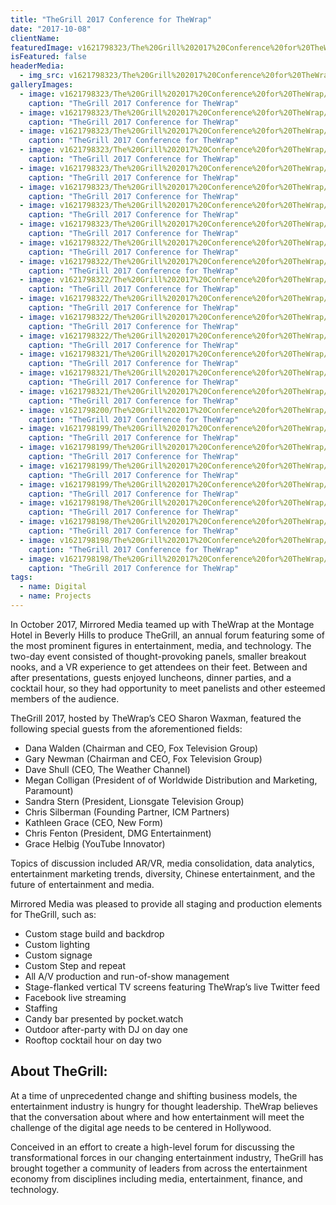```yaml
---
title: "TheGrill 2017 Conference for TheWrap"
date: "2017-10-08"
clientName: 
featuredImage: v1621798323/The%20Grill%202017%20Conference%20for%20TheWrap/The-Grill-8_pje5h5.jpg
isFeatured: false
headerMedia:
  - img_src: v1621798323/The%20Grill%202017%20Conference%20for%20TheWrap/The-Grill-8_pje5h5.jpg
galleryImages:
  - image: v1621798323/The%20Grill%202017%20Conference%20for%20TheWrap/The-Grill-5_hrgqp1.jpg
    caption: "TheGrill 2017 Conference for TheWrap"
  - image: v1621798323/The%20Grill%202017%20Conference%20for%20TheWrap/The-Grill-2_y0fva4.jpg
    caption: "TheGrill 2017 Conference for TheWrap"
  - image: v1621798323/The%20Grill%202017%20Conference%20for%20TheWrap/856840410_tjhd7a.jpg
    caption: "TheGrill 2017 Conference for TheWrap"
  - image: v1621798323/The%20Grill%202017%20Conference%20for%20TheWrap/The-Grill-1-_evouwv.jpg
    caption: "TheGrill 2017 Conference for TheWrap"
  - image: v1621798323/The%20Grill%202017%20Conference%20for%20TheWrap/The-Grill-7_wxeg34.jpg
    caption: "TheGrill 2017 Conference for TheWrap"
  - image: v1621798323/The%20Grill%202017%20Conference%20for%20TheWrap/The-Grill-9_tyzpow.jpg
    caption: "TheGrill 2017 Conference for TheWrap"
  - image: v1621798323/The%20Grill%202017%20Conference%20for%20TheWrap/The-Grill-6_mbm58u.jpg
    caption: "TheGrill 2017 Conference for TheWrap"
  - image: v1621798323/The%20Grill%202017%20Conference%20for%20TheWrap/The-Grill-1-_mrh3ff.jpg
    caption: "TheGrill 2017 Conference for TheWrap"
  - image: v1621798322/The%20Grill%202017%20Conference%20for%20TheWrap/The-Grill-7_o1wivg.jpg
    caption: "TheGrill 2017 Conference for TheWrap"
  - image: v1621798322/The%20Grill%202017%20Conference%20for%20TheWrap/TheGrill5_fqki2s.jpg
    caption: "TheGrill 2017 Conference for TheWrap"
  - image: v1621798322/The%20Grill%202017%20Conference%20for%20TheWrap/856840410_cvolwq.jpg
    caption: "TheGrill 2017 Conference for TheWrap"
  - image: v1621798322/The%20Grill%202017%20Conference%20for%20TheWrap/The-Grill-2_wvozlx.jpg
    caption: "TheGrill 2017 Conference for TheWrap"
  - image: v1621798322/The%20Grill%202017%20Conference%20for%20TheWrap/The-Grill-9_pz87wp.jpg
    caption: "TheGrill 2017 Conference for TheWrap"
  - image: v1621798322/The%20Grill%202017%20Conference%20for%20TheWrap/The-Grill-8_dzwb3m.jpg
    caption: "TheGrill 2017 Conference for TheWrap"
  - image: v1621798321/The%20Grill%202017%20Conference%20for%20TheWrap/The-Grill-5_sdasrh.jpg
    caption: "TheGrill 2017 Conference for TheWrap"
  - image: v1621798321/The%20Grill%202017%20Conference%20for%20TheWrap/The-Grill-6_eq8uzt.jpg
    caption: "TheGrill 2017 Conference for TheWrap"
  - image: v1621798321/The%20Grill%202017%20Conference%20for%20TheWrap/TheGrill5_j7hnig.jpg
    caption: "TheGrill 2017 Conference for TheWrap"
  - image: v1621798200/The%20Grill%202017%20Conference%20for%20TheWrap/The-Grill-1-_u2mzyc.jpg
    caption: "TheGrill 2017 Conference for TheWrap"
  - image: v1621798199/The%20Grill%202017%20Conference%20for%20TheWrap/The-Grill-8_aji0cv.jpg
    caption: "TheGrill 2017 Conference for TheWrap"
  - image: v1621798199/The%20Grill%202017%20Conference%20for%20TheWrap/856840410_fdaxx8.jpg
    caption: "TheGrill 2017 Conference for TheWrap"
  - image: v1621798199/The%20Grill%202017%20Conference%20for%20TheWrap/The-Grill-2_xy3yxz.jpg
    caption: "TheGrill 2017 Conference for TheWrap"
  - image: v1621798199/The%20Grill%202017%20Conference%20for%20TheWrap/The-Grill-9_pnuh8n.jpg
    caption: "TheGrill 2017 Conference for TheWrap"
  - image: v1621798198/The%20Grill%202017%20Conference%20for%20TheWrap/The-Grill-7_c4sb0f.jpg
    caption: "TheGrill 2017 Conference for TheWrap"
  - image: v1621798198/The%20Grill%202017%20Conference%20for%20TheWrap/TheGrill5_fl4llu.jpg
    caption: "TheGrill 2017 Conference for TheWrap"
  - image: v1621798198/The%20Grill%202017%20Conference%20for%20TheWrap/The-Grill-6_xsqjrq.jpg
    caption: "TheGrill 2017 Conference for TheWrap"
  - image: v1621798198/The%20Grill%202017%20Conference%20for%20TheWrap/The-Grill-5_lysdp4.jpg
    caption: "TheGrill 2017 Conference for TheWrap"
tags:
  - name: Digital
  - name: Projects
---
```


In October 2017, Mirrored Media teamed up with TheWrap at the Montage Hotel in Beverly Hills to produce TheGrill, an annual forum featuring some of the most prominent figures in entertainment, media, and technology. The two-day event consisted of thought-provoking panels, smaller breakout nooks, and a VR experience to get attendees on their feet. Between and after presentations, guests enjoyed luncheons, dinner parties, and a cocktail hour, so they had opportunity to meet panelists and other esteemed members of the audience. 

TheGrill 2017, hosted by TheWrap’s CEO Sharon Waxman, featured the following special guests from the aforementioned fields:

+ Dana Walden (Chairman and CEO, Fox Television Group)
+ Gary Newman (Chairman and CEO, Fox Television Group)
+ Dave Shull (CEO, The Weather Channel)
+ Megan Colligan (President of of Worldwide Distribution and Marketing, Paramount)
+ Sandra Stern (President, Lionsgate Television Group)
+ Chris Silberman (Founding Partner, ICM Partners)
+ Kathleen Grace (CEO, New Form)
+ Chris Fenton (President, DMG Entertainment)
+ Grace Helbig (YouTube Innovator)


Topics of discussion included AR/VR, media consolidation, data analytics, entertainment marketing trends, diversity, Chinese entertainment, and the future of entertainment and media.

Mirrored Media was pleased to provide all staging and production elements for TheGrill, such as:
+ Custom stage build and backdrop
+ Custom lighting
+ Custom signage
+ Custom Step and repeat
+ All A/V production and run-of-show management
+ Stage-flanked vertical TV screens featuring TheWrap’s live Twitter feed
+ Facebook live streaming
+ Staffing
+ Candy bar presented by pocket.watch
+ Outdoor after-party with DJ on day one
+ Rooftop cocktail hour on day two

## About TheGrill:

At a time of unprecedented change and shifting business models, the entertainment industry is hungry for thought leadership. TheWrap believes that the conversation about where and how entertainment will meet the challenge of the digital age needs to be centered in Hollywood.

Conceived in an effort to create a high-level forum for discussing the transformational forces in our changing entertainment industry, TheGrill has brought together a community of leaders from across the entertainment economy from disciplines including media, entertainment, finance, and technology.